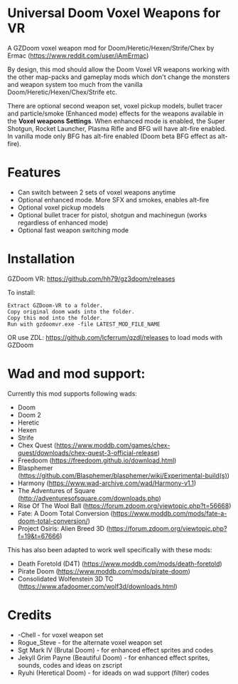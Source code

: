 # Universal Doom Voxel Weapons for VR

A GZDoom voxel weapon mod for Doom/Heretic/Hexen/Strife/Chex by Ermac (https://www.reddit.com/user/iAmErmac)

By design, this mod should allow the Doom Voxel VR weapons working with the other map-packs and gameplay mods which don't change the monsters and weapon system too much from the vanilla Doom/Heretic/Hexen/Chex/Strife etc.

There are optional second weapon set, voxel pickup models, bullet tracer and particle/smoke (Enhanced mode) effects for the weapons available in the **Voxel weapons Settings**. When enhanced mode is enabled, the Super Shotgun, Rocket Launcher, Plasma Rifle and BFG will have alt-fire enabled. In vanilla mode only BFG has alt-fire enabled (Doom beta BFG effect as alt-fire).

# Features

* Can switch between 2 sets of voxel weapons anytime
* Optional enhanced mode. More SFX and smokes, enables alt-fire
* Optional voxel pickup models
* Optional bullet tracer for pistol, shotgun and machinegun (works regardless of enhanced mode)
* Optional fast weapon switching mode

# Installation

GZDoom VR: https://github.com/hh79/gz3doom/releases

To install:

    Extract GZDoom-VR to a folder.
    Copy original doom wads into the folder.
    Copy this mod into the folder.
    Run with gzdoomvr.exe -file LATEST_MOD_FILE_NAME
  
OR use ZDL: https://github.com/lcferrum/qzdl/releases to load mods with GZDoom

# Wad and mod support:

Currently this mod supports following wads:
* Doom
* Doom 2
* Heretic
* Hexen
* Strife
* Chex Quest (https://www.moddb.com/games/chex-quest/downloads/chex-quest-3-official-release)
* Freedoom (https://freedoom.github.io/download.html)
* Blasphemer (https://github.com/Blasphemer/blasphemer/wiki/Experimental-build(s))
* Harmony (https://www.wad-archive.com/wad/Harmony-v1.1)
* The Adventures of Square (http://adventuresofsquare.com/downloads.php)
* Rise Of The Wool Ball (https://forum.zdoom.org/viewtopic.php?t=56668)
* Fate: A Doom Total Conversion (https://www.moddb.com/mods/fate-a-doom-total-conversion/)
* Project Osiris: Alien Breed 3D (https://forum.zdoom.org/viewtopic.php?f=19&t=67666)

This has also been adapted to work well specifically with these mods:
* Death Foretold (D4T) (https://www.moddb.com/mods/death-foretold)
* Pirate Doom (https://www.moddb.com/mods/pirate-doom)
* Consolidated Wolfenstein 3D TC (https://www.afadoomer.com/wolf3d/downloads.html)

# Credits

* -Chell - for voxel weapon set
* Rogue_Steve - for the alternate voxel weapon set
* Sgt Mark IV (Brutal Doom) - for enhanced effect sprites and codes
* Jekyll Grim Payne (Beautiful Doom) - for enhanced effect sprites, sounds, codes and ideas on zscript
* Ryuhi (Heretical Doom) - for ideads on wad support (filter) codes

